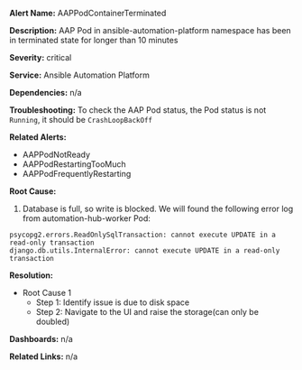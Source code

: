 **Alert Name:** AAPPodContainerTerminated

**Description:** AAP Pod in ansible-automation-platform namespace has been in terminated state for longer than 10 minutes

**Severity:** critical

**Service:** Ansible Automation Platform

**Dependencies:** n/a

**Troubleshooting:** To check the AAP Pod status, the Pod status is not `Running`, it should be `CrashLoopBackOff`

**Related Alerts:**
- AAPPodNotReady
- AAPPodRestartingTooMuch
- AAPPodFrequentlyRestarting

**Root Cause:**
1. Database is full, so write is blocked. We will found the following error log from automation-hub-worker Pod:
```
psycopg2.errors.ReadOnlySqlTransaction: cannot execute UPDATE in a read-only transaction
django.db.utils.InternalError: cannot execute UPDATE in a read-only transaction
```

**Resolution:**
- Root Cause 1
    - Step 1: Identify issue is due to disk space
    - Step 2: Navigate to the UI and raise the storage(can only be doubled)

**Dashboards:** n/a

**Related Links:** n/a
